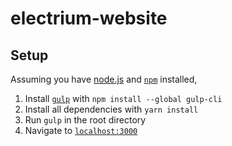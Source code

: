 # electrium-website

## Setup
Assuming you have [node.js](https://nodejs.org/en) and [`npm`](https://www.npmjs.com/) installed,  
1. Install [`gulp`](https://gulpjs.com/) with `npm install --global gulp-cli`
2. Install all dependencies with `yarn install`
3. Run `gulp` in the root directory
4. Navigate to [`localhost:3000`](http://localhost:3000/)